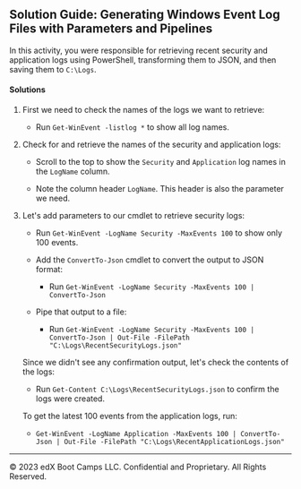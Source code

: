 ## Solution Guide: Generating Windows Event Log Files with Parameters and Pipelines

In this activity, you were responsible for retrieving recent security and application logs using PowerShell, transforming them to JSON, and then saving them to `C:\Logs`.

#### Solutions

1. First we need to check the names of the logs we want to retrieve:

   - Run `Get-WinEvent -listlog *` to show all log names.

2. Check for and retrieve the names of the security and application logs:

    - Scroll to the top to show the `Security` and `Application` log names in the `LogName` column.

    - Note the column header `LogName`. This header is also the parameter we need.

3. Let's add parameters to our cmdlet to retrieve security logs:

    - Run `Get-WinEvent -LogName Security -MaxEvents 100` to show only 100 events.

    - Add the `ConvertTo-Json` cmdlet to convert the output to JSON format:

      - Run `Get-WinEvent -LogName Security -MaxEvents 100 | ConvertTo-Json`

    - Pipe that output to a file:

      - Run `Get-WinEvent -LogName Security -MaxEvents 100 | ConvertTo-Json | Out-File -FilePath "C:\Logs\RecentSecurityLogs.json"`

    Since we didn't see any confirmation output, let's check the contents of the logs:

    - Run `Get-Content C:\Logs\RecentSecurityLogs.json` to confirm the logs were created.

    To get the latest 100 events from the application logs, run:

    - `Get-WinEvent -LogName Application -MaxEvents 100 | ConvertTo-Json | Out-File -FilePath "C:\Logs\RecentApplicationLogs.json"`

---
© 2023 edX Boot Camps LLC. Confidential and Proprietary. All Rights Reserved.
